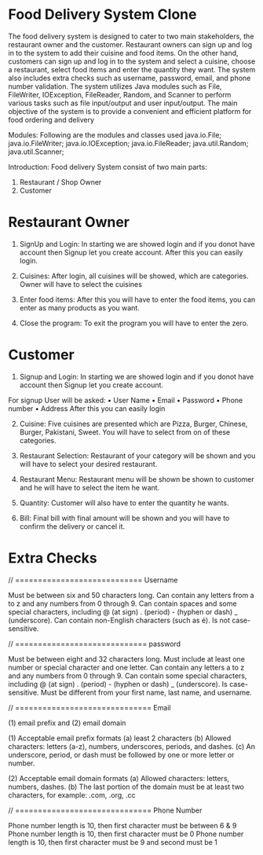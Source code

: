 # Food Delivery System Clone

The food delivery system is designed to cater to two main stakeholders, the restaurant owner and the customer.
Restaurant owners can sign up and log in to the system to add their cuisine and food items. On the other hand,
customers can sign up and log in to the system and select a cuisine, choose a restaurant, select food items and
enter the quantity they want. The system also includes extra checks such as username, password, email, and phone number validation.
The system utilizes Java modules such as File, FileWriter, IOException, FileReader, Random, and Scanner to perform
various tasks such as file input/output and user input/output. The main objective of the system is to provide a 
convenient and efficient platform for food ordering and delivery

Modules: Following are the modules and classes used
java.io.File;
java.io.FileWriter;
java.io.IOException;
java.io.FileReader;
java.util.Random;
java.util.Scanner; 



Introduction:
Food delivery System consist of two main parts: 
1) Restaurant / Shop Owner
2) Customer

#	                      Restaurant Owner

1. SignUp and Login:
In starting we are showed login and if you donot have account then Signup let you create account.
After this you can easily login.

2. Cuisines:
After login, all cuisines will be showed, which are categories. Owner will have to select the cuisines

3. Enter food items:
After this you will have to enter the food items, you can enter as many products as you want.

4. Close the program:
To exit the program you will have to enter the zero.  
 

 #                         Customer

1. Signup and Login:
In starting we are showed login and if you donot have account then Signup let you create account.

For signup User will be asked:
    • User Name
    • Email
    • Password
    • Phone number
    • Address
After this you can easily login 

2. Cuisine:
Five cuisines are presented which are Pizza, Burger, Chinese, Burger, Pakistani, Sweet. You will have to select from on of these categories.

3. Restaurant Selection:
Restaurant of your category will be shown and you will have to select your desired restaurant.

4. Restaurant Menu:
Restaurant menu will be shown be shown to customer and he will have to select the item he want.

5. Quantity:
Customer will also have to enter the quantity he wants.

6. Bill:
Final bill with final amount will be shown and you will have to confirm the delivery or cancel it.



# Extra Checks


// ============================ Username

Must be between six and 50 characters long.
Can contain any letters from a to z and any numbers from 0 through 9.
Can contain spaces and some special characters, including @ (at sign) . (period) - (hyphen or dash) _ (underscore).
Can contain non-English characters (such as é).
Is not case-sensitive.

// ============================= password

Must be between eight and 32 characters long.
Must include at least one number or special character and one letter.
Can contain any letters a to z and any numbers from 0 through 9.
Can contain some special characters, including @ (at sign) . (period) - (hyphen or dash) _ (underscore).
Is case-sensitive.
Must be different from your first name, last name, and username.

// ============================== Email 

(1) email prefix and (2) email domain

(1) Acceptable email prefix formats
   (a) least 2 characters
   (b) Allowed characters: letters (a-z), numbers, underscores, periods, and dashes.
   (c) An underscore, period, or dash must be followed by one or more letter or number.

(2) Acceptable email domain formats
    (a) Allowed characters: letters, numbers, dashes.
    (b) The last portion of the domain must be at least two characters, for example: .com, .org, .cc
    
// ============================== Phone Number 

Phone number length is 10, then first character must be between 6 & 9
Phone number length is 10, then first character must be 0
Phone number length is 10, then first character must be 9 and second must be 1
